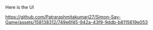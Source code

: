 Here is the UI

https://github.com/Patrarashmitakumari27/Simon-Say-Game/assets/158138312/749e6f45-942a-43f9-9ddb-b8115619e053

